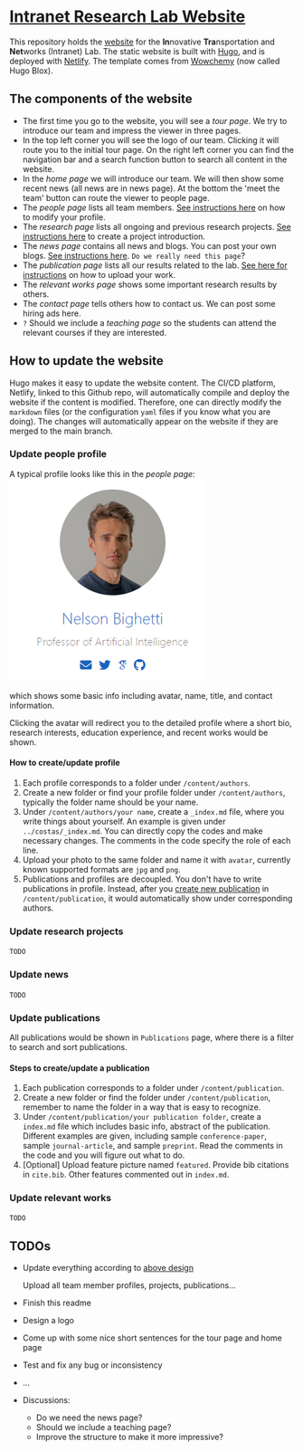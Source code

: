 # [Intranet Research Lab Website](https://intranetlab.netlify.app/)

This repository holds the [website](https://intranetlab.netlify.app/) for the **In**novative **Tra**nsportation and **Net**works (Intranet) Lab. The static website is built with [Hugo](https://github.com/gohugoio/hugo), and is deployed with [Netlify](https://www.netlify.com/). The template comes from [Wowchemy](https://hugoblox.com/) (now called Hugo Blox). 

## The components of the website
- The first time you go to the website, you will see a *tour page*. We try to introduce our team and impress the viewer in three pages. 
- In the top left corner you will see the logo of our team. Clicking it will route you to the initial tour page. On the right left corner you can find the navigation bar and a search function button to search all content in the website.
- In the *home page* we will introduce our team. We will then show some recent news (all news are in news page). At the bottom the 'meet the team' button can route the viewer to people page. 
- The *people page* lists all team members. [See instructions here](#update-people-profile) on how to modify your profile.
- The *research page* lists all ongoing and previous research projects. [See instructions here](#update-research-projects) to create a project introduction.
- The *news page* contains all news and blogs. You can post your own blogs. [See instructions here](#update-news). `Do we really need this page`?
- The *publication page* lists all our results related to the lab. [See here for instructions](#update-publications) on how to upload your work.
- The *relevant works page* shows some important research results by others. 
- The *contact page* tells others how to contact us. We can post some hiring ads here.
- `?` Should we include a *teaching page* so the students can attend the relevant courses if they are interested. 

## How to update the website
Hugo makes it easy to update the website content. The CI/CD platform, Netlify, linked to this Github repo, will automatically compile and deploy the website if the content is modified. Therefore, one can directly modify the `markdown` files (or the configuration `yaml` files if you know what you are doing). The changes will automatically appear on the website if they are merged to the main branch.

### Update people profile

A typical profile looks like this in the *people page*:
![profile](./images/profile.png)

which shows some basic info including avatar, name, title, and contact information.

Clicking the avatar will redirect you to the detailed profile where a short bio, research interests, education experience, and recent works would be shown.

#### How to create/update profile

1. Each profile corresponds to a folder under `/content/authors`. 
2. Create a new folder or find your profile folder under `/content/authors`, typically the folder name should be your name. 
3. Under `/content/authors/your name`, create a `_index.md` file, where you write things about yourself. An example is given under `../costas/_index.md`. You can directly copy the codes and make necessary changes. The comments in the code specify the role of each line. 
4. Upload your photo to the same folder and name it with `avatar`, currently known supported formats are `jpg` and `png`.   
5. Publications and profiles are decoupled. You don't have to write publications in profile. Instead, after you [create new publication](#update-publications) in `/content/publication`, it would automatically show under corresponding authors. 

### Update research projects

`TODO`

### Update news

`TODO`

### Update publications

All publications would be shown in `Publications` page, where there is a filter to search and sort publications.

#### Steps to create/update a publication
1. Each publication corresponds to a folder under `/content/publication`.
2. Create a new folder or find the folder under `/content/publication`, remember to name the folder in a way that is easy to recognize.
3. Under `/content/publication/your publication folder`, create a `index.md` file which includes basic info, abstract of the publication. Different examples are given, including sample `conference-paper`, sample `journal-article`, and sample `preprint`. Read the comments in the code and you will figure out what to do.
4. [Optional] Upload feature picture named `featured`. Provide bib citations in `cite.bib`. Other features commented out in `index.md`.

### Update relevant works

`TODO`

## TODOs
-  Update everything according to [above design](#the-components-of-the-website)

    Upload all team member profiles, projects, publications...

- Finish this readme
- Design a logo
- Come up with some nice short sentences for the tour page and home page
- Test and fix any bug or inconsistency
- ...
- Discussions:
  - Do we need the news page?
  - Should we include a teaching page?
  - Improve the structure to make it more impressive?